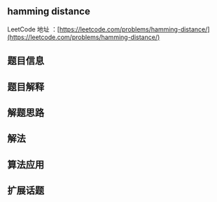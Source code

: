 ## hamming distance

LeetCode 地址 ：[https://leetcode.com/problems/hamming-distance/](https://leetcode.com/problems/hamming-distance/)

## 题目信息



## 题目解释



## 解题思路



## 解法



## 算法应用



## 扩展话题

